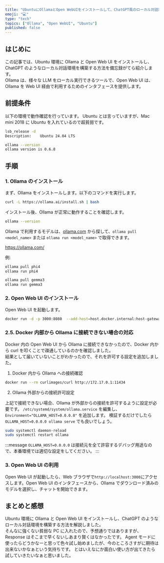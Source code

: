 ```yaml
---
title: "UbuntuにOllamaとOpen WebUIをインストールして、ChatGPT風のローカル対話環境を構築する"
emoji: "💻"
type: "tech"
topics: ["Ollama", "Open WebUI", "Ubuntu"]
published: false
---
```


## はじめに

この記事では、Ubuntu 環境に Ollama と Open Web UI をインストールし、ChatGPT のようなローカル対話環境を構築する方法を備忘録がてら紹介します。  
Ollama は、様々な LLM をローカル実行できるツールで、Open Web UI は、Ollama を Web UI 経由で利用するためのインタフェースを提供します。

## 前提条件

以下の環境で動作確認を行っています。
Ubuntu とは言っていますが、Mac mini 2018 に Ubuntu を入れているので超貧弱です。

```bash
lsb_release -d
Description:	Ubuntu 24.04 LTS
```

```bash
ollama --version
ollama version is 0.6.8
```

## 手順

### 1. Ollama のインストール

まず、Ollama をインストールします。以下のコマンドを実行します。

```bash
curl -L https://ollama.ai/install.sh | bash
```

インストール後、Ollama が正常に動作することを確認します。

```bash
ollama --version
```

Ollama で利用するモデルは、[ollama.com](https://ollama.com/) から探して、`ollama pull <model_name>` または `ollama run <model_name>` で取得できます。

https://ollama.com/

例:

```bash
ollama pull phi4
ollama run phi4

ollama pull gemma3
ollama run gemma3
```

### 2. Open Web UI のインストール

Open Web UI を起動します。

```bash
docker run -d -p 3000:8080  --add-host=host.docker.internal:host-gateway -v open-webui:/app/backend/data ghcr.io/open-webui/open-webui:main
```

### 2.5. Docker 内部から Ollama に接続できない場合の対応

Docker 内の Open Web UI から Ollama に接続できなかったので、Docker 内から curl を叩くことで疎通しているのかを確認しました。  
結果として届いていないことがわかったので、それを許可する設定を追加しました。

1.  Docker 内から Ollama への接続確認

```bash
docker run --rm curlimages/curl http://172.17.0.1:11434
```

2.  Ollama 外部からの接続許可設定

上記で接続できない場合、Ollama が外部からの接続を許可するように設定が必要です。
`/etc/systemd/system/ollama.service` を編集し、`Environment="OLLAMA_HOST=0.0.0.0"` を追加します。
検証するだけでしたら `OLLAMA_HOST=0.0.0.0 ollama serve` でも良いでしょう。

```bash
sudo systemctl daemon-reload
sudo systemctl restart ollama
```

:::message
`OLLAMA_HOST=0.0.0.0` は接続元を全て許容するデバッグ用途なので、本番環境では適切な設定をしてください。
:::

### 3. Open Web UI の利用

Open Web UI が起動したら、Web ブラウザで`http://localhost:3000`にアクセスします。Open Web UI のインタフェースから、Ollama でダウンロード済みのモデルを選択し、チャットを開始できます。

## まとめと感想

Ubuntu 環境に Ollama と Open Web UI をインストールし、ChatGPT のようなローカル対話環境を構築する方法を解説しました。  
そんなに強くない貧弱な PC に入れたので、予想通りではありますが、Response はそこまで早くないしあまり賢くはなかったです。
Agent モードに使ったらどうかなーと思って色々試し始めましたが、今のところさすがに期待は出来ないかなぁという気持ちです。
とはいえなにか面白い使い方が出てきたら試していきたいなぁと思いました。
